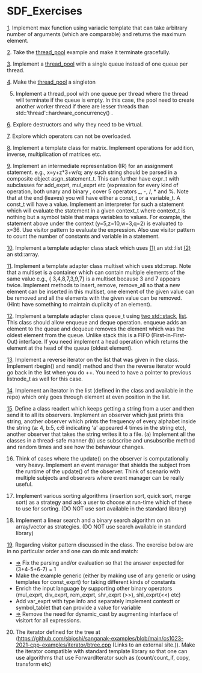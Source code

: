 # SDF_Exercises

[1](https://github.com/Geetha495/SDF_Exercises/tree/main/Ex01).    Implement max function using variadic template that can take arbitrary number of arguments (which are comparable) and returns the maximum element.

[2](https://github.com/Geetha495/SDF_Exercises/tree/main/Ex02). Take the [thread_pool](https://github.com/sbjoshi/sanganak-examples/tree/main/cs1023-2021-cpp-examples/thread_pool) example and make it terminate gracefully.

[3](https://github.com/Geetha495/SDF_Exercises/tree/main/Ex03). Implement a [thread_pool](https://github.com/sbjoshi/sanganak-examples/tree/main/cs1023-2021-cpp-examples/thread_pool) with a single queue instead of one queue per thread.

[4](https://github.com/Geetha495/SDF_Exercises/tree/main/Ex04). Make the [thread_pool](https://github.com/sbjoshi/sanganak-examples/tree/main/cs1023-2021-cpp-examples/thread_pool) a singleton

5. Implement a thread_pool with one queue per thread where the thread will terminate if the queue is empty. In this case, the pool need to create another worker thread if there are lesser threads than std::'thread'::hardware_concurrency() .

[6](https://github.com/Geetha495/SDF_Exercises/tree/main/Ex06). Explore destructors and why they need to be virtual.

[7](https://github.com/Geetha495/SDF_Exercises/tree/main/Ex07). Explore which operators can not be overloaded.

[8](https://github.com/Geetha495/SDF_Exercises/tree/main/Ex08). Implement a template class for matrix. Implement operations for addition, inverse, multiplication of matrices etc.

[9](https://github.com/Geetha495/SDF_Exercises/tree/main/Ex09). Implement an intermediate representation (IR) for an assignment statement. e.g., x=y+z*3+w/q; any such string should be parsed in a composite object asgn_statement_t. This can further have expr_t with subclasses for add_exprt, mul_exprt etc (expression for every kind of operation, both unary and binary , cover 5 operators _, -, /, * and %. Note that at the end (leaves) you will have either a const_t or a variable_t. A const_t will have a value. Implement an interpreter for such a statement which will evaluate the statement in a given context_t where context_t is nothing but a symbol table that maps variables to values. For example, the statement above under the context (y=5,z=10,w=3,q=2) is evaluated to x=36. Use visitor pattern to evaluate the expression. Also use visitor pattern to count the number of constants and variable in a statement.

[10](https://github.com/Geetha495/SDF_Exercises/tree/main/Ex10). Implement a template adapter class stack which uses [(1)](https://github.com/Geetha495/SDF_Exercises/blob/main/Ex10/list.cpp) an std::list [(2)](https://github.com/Geetha495/SDF_Exercises/blob/main/Ex10/array.cpp) an std::array.

[11](https://github.com/Geetha495/SDF_Exercises/tree/main/Ex11). Implement a template adapter class multiset which uses std::map. Note that a multiset is a container which can contain multiple elements of the same value e.g., { 3,4,8,7,3,9,7} is a multiset because 3 and 7 appears twice. Implement methods to insert, remove, remove_all so that a new element can be inserted in this multiset, one element of the given value can be removed and all the elements with the given value can be removed. (Hint: have something to maintain duplicity of an element).

[12](https://github.com/Geetha495/SDF_Exercises/tree/main/Ex12). Implement a template adapter class queue_t using [two std::stack](https://github.com/Geetha495/SDF_Exercises/blob/main/Ex12/stack.cpp), [list](https://github.com/Geetha495/SDF_Exercises/blob/main/Ex12/list.cpp). This class should allow enqueue and deque operation. enqueue adds an element to the queue and dequeue removes the element which was the oldest element from the queue. Unlike stack this is a FIFO (First-in-First-Out) interface. If you need implement a head operation which returns the element at the head of the queue (oldest element).

[13](https://github.com/Geetha495/SDF_Exercises/tree/main/Ex13). Implement a reverse iterator on the list that was given in the class. Implement rbegin() and rend() method and then the reverse iterator would go back in the list when you do ++. You need to have a pointer to previous listnode_t as well for this case.

[14](https://github.com/Geetha495/SDF_Exercises/tree/main/Ex14). Implement an iterator in the list (defined in the class and available in the repo) which only goes through element at even position in the list.

[15](https://github.com/Geetha495/SDF_Exercises/tree/main/Ex15). Define a class readert which keeps getting a string from a user and then send it to all its observers. Implement an observer which just prints this string, another observer which prints the frequency of every alphabet inside the string (a: 4, b:5, c:6 indicating 'a' appeared 4 times in the string etc), another observer that takes the string writes it to a file. (a) Implement all the classes in a thread-safe manner (b) use subscribe and unsubscribe method and random times and see how the behaviour changes.

16. Think of cases where the update() on the observer is computationally very heavy. Implement an event manager that shields the subject from the runtime of the update() of the observer. Think of scenario with multiple subjects and observers where event manager can be really useful.

17. Implement various sorting algorithms (insertion sort, quick sort, merge sort) as a strategy and ask a user to choose at run-time which of these to use for sorting. (DO NOT use sort available in the standard library)

18. Implement a linear search and a binary search algorithm on an array/vector as strategies. (DO NOT use search available in standard library)

[19](https://github.com/Geetha495/SDF_Exercises/tree/main/Ex19). Regarding visitor pattern discussed in the class. The exercise below are in no particular order and one can do mix and match:
  - [=>](https://github.com/Geetha495/SDF_Exercises/blob/main/Ex19/a.cpp) Fix the parsing and/or evaluation so that the answer expected for (3+4-5+6-7) = 1
  - Make the example generic (either by making use of any generic or using templates for const_exprt) for taking different kinds of constants
  - Enrich the input language by supporting other binary operators (mul_exprt, div_exprt, rem_exprt, shr_exprt (>>), shl_exprt(<<) etc)
  - Add var_exprt with type info and separately implement contextt or symbol_tablet that can provide a value for variable
  - [=>](https://github.com/Geetha495/SDF_Exercises/blob/main/Ex19/e.cpp) Remove the need for dynamic_cast by augmenting interface of visitort for all expressions.

20. The iterator defined for the tree at (https://github.com/sbjoshi/sanganak-examples/blob/main/cs1023-2021-cpp-examples/iterator/btree.cpp (Links to an external site.)). Make the iterator compatible with standard template library so that one can use algorithms that use ForwardIterator such as (count/count_if, copy, transform etc)
